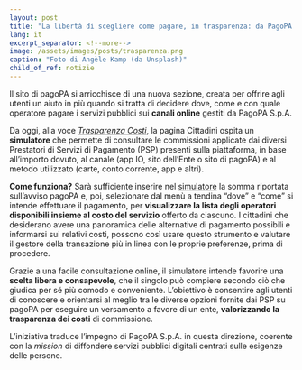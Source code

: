 ```yaml
---
layout: post
title: "La libertà di scegliere come pagare, in trasparenza: da PagoPA un nuovo strumento online per i cittadini"
lang: it
excerpt_separator: <!--more-->
image: /assets/images/posts/trasparenza.png
caption: "Foto di Angèle Kamp (da Unsplash)"
child_of_ref: notizie
---
```


Il sito di pagoPA si arricchisce di una nuova sezione, creata per offrire agli utenti un aiuto in più quando si tratta di decidere dove, come e con quale operatore pagare i servizi pubblici sui **canali online** gestiti da PagoPA S.p.A. 
<!--more-->
Da oggi, alla voce _[Trasparenza Costi](https://www.pagopa.gov.it/it/cittadini/trasparenza-costi/)_, la pagina Cittadini ospita un **simulatore** che permette di consultare le commissioni applicate dai diversi Prestatori di Servizi di Pagamento (PSP) presenti sulla piattaforma, in base all’importo dovuto, al canale (app IO, sito dell’Ente o sito di pagoPA) e al metodo utilizzato (carte, conto corrente, app e altri).

**Come funziona?** Sarà sufficiente inserire nel [simulatore](https://www.pagopa.gov.it/it/cittadini/trasparenza-costi/) la somma riportata sull’avviso pagoPA e, poi, selezionare dal menù a tendina “dove” e “come” si intende effettuare il pagamento, per **visualizzare la lista degli operatori disponibili insieme al costo del servizio** offerto da ciascuno. I cittadini che desiderano avere una panoramica delle alternative di pagamento possibili e informarsi sui relativi costi, possono così usare questo strumento e valutare il gestore della transazione più in linea con le proprie preferenze, prima di procedere. 

Grazie a una facile consultazione online, il simulatore intende favorire una **scelta libera e consapevole**, che il singolo può compiere secondo ciò che giudica per sé più comodo e conveniente. L’obiettivo è consentire agli utenti di conoscere e orientarsi al meglio tra le diverse opzioni fornite dai PSP su pagoPA per eseguire un versamento a favore di un ente,  **valorizzando la trasparenza dei costi** di commissione. 

L’iniziativa traduce l’impegno di PagoPA S.p.A. in questa direzione, coerente con la _mission_ di diffondere servizi pubblici digitali centrati sulle esigenze delle persone.  

